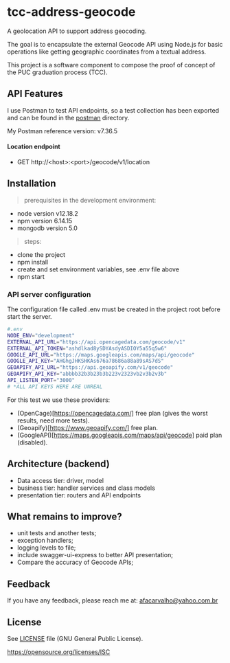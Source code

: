 # tcc-address-geocode

A geolocation API to support address geocoding.

The goal is to encapsulate the external Geocode API using Node.js for basic operations like getting geographic coordinates from a textual address.

This project is a software component to compose the proof of concept of the PUC graduation process (TCC).

## API Features

I use Postman to test API endpoints, so a test collection has been exported and can be found in the [postman](./postman/postman_collection.json) directory.

My Postman reference version: v7.36.5

#### Location endpoint

 - GET http://&lt;host&gt;:&lt;port&gt;/geocode/v1/location

## Installation

 > prerequisites in the development environment:

- node version v12.18.2
- npm version  6.14.15
- mongodb version 5.0

 > steps:

- clone the project
- npm install
- create and set environment variables, see .env file above
- npm start

### API server configuration

The configuration file called .env must be created in the project root before start the server.

```sh
#.env
NODE_ENV="development"
EXTERNAL_API_URL="https://api.opencagedata.com/geocode/v1"
EXTERNAL_API_TOKEN="ashdlkad8ySDYAsdyASDIOY5a55q5w6"
GOOGLE_API_URL="https://maps.googleapis.com/maps/api/geocode"
GOOGLE_API_KEY="AHGhgJHKSHKAs676a78686a88a89sAS7dS"
GEOAPIFY_API_URL="https://api.geoapify.com/v1/geocode"
GEOAPIFY_API_KEY="abbbb32b3b23b3b223v2323vb2v3b2v3b"
API_LISTEN_PORT="3000"
# *ALL API KEYS HERE ARE UNREAL
```

For this test we use these providers:
 - (OpenCage)[https://opencagedata.com/] free plan (gives the worst results, need more tests).
 - (Geoapify)[https://www.geoapify.com/] free plan.
 - (GoogleAPI)[https://maps.googleapis.com/maps/api/geocode] paid plan (disabled).

## Architecture (backend)

- Data access tier: driver, model
- business tier: handler services and class models
- presentation tier: routers and API endpoints

## What remains to improve?

 - unit tests and another tests;
 - exception handlers;
 - logging levels to file;
 - include swagger-ui-express to better API presentation;
 - Compare the accuracy of Geocode APIs;

## Feedback

If you have any feedback, please reach me at: afacarvalho@yahoo.com.br

## License

See [LICENSE](./LICENSE) file (GNU General Public License).

https://opensource.org/licenses/ISC
